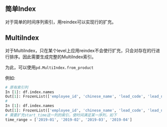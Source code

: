 ## 简单Index

对于简单的时间序列索引，用reindex可以实现行的扩充。

## MultiIndex

对于MultiIndex，只在某个level上应用reindex不会使行扩充，只会对存在的行进行排序。因此需要生成完整的MultiIndex索引。

为此，可以使用`pd.MultiIndex.from_product`

例如:

```python
# 原有索引列
In [1]: df.index.names
Out[1]: FrozenList(['employee_id', 'chinese_name', 'lead_code', 'lead_name', 'start_time'])
# 
In [1]: df.index.names
Out[1]: FrozenList(['employee_id', 'chinese_name', 'lead_code', 'lead_name', 'start_time'])
# 需要扩充start_time这一列的索引，使时间满足某一序列，如下
time_range = ['2019-01', '2019-02', '2019-03', '2019-04']

```



